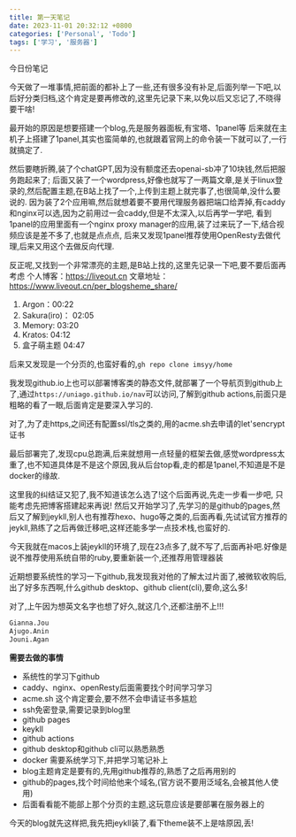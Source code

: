 ```yaml
---
title: 第一天笔记
date: 2023-11-01 20:32:12 +0800
categories: ['Personal', 'Todo']
tags: ['学习', '服务器']
---
```


今日份笔记

今天做了一堆事情,把前面的都补上了一些,还有很多没有补足,后面列举一下吧,以后好分类归档,这个肯定是要再修改的,这里先记录下来,以免以后又忘记了,不晓得要干啥!


最开始的原因是想要搭建一个blog,先是服务器面板,有宝塔、1panel等
后来就在主机子上搭建了1panel,其实也蛮简单的,也就跟着官网上的命令装一下就可以了,一行就搞定了.

然后要瞎折腾,装了个chatGPT,因为没有额度还去openai-sb冲了10块钱,然后把服务跑起来了;
后面又装了一个wordpress,好像也就写了一两篇文章,是关于linux登录的,然后配置主题,在B站上找了一个,上传到主题上就完事了,也很简单,没什么要说的.
因为装了2个应用嘛,然后就想着要不要用代理服务器把端口给弄掉,有caddy和nginx可以选,因为之前用过一会caddy,但是不太深入,以后再学一学吧,
看到1panel的应用里面有一个nginx proxy manager的应用,装了过来玩了一下,结合视频应该是差不多了,也就是点点点,
后来又发现1panel推荐使用OpenResty去做代理,后来又用这个去做反向代理.

反正呢,又找到一个非常漂亮的主题,是B站上找的,这里先记录一下吧,要不要后面再考虑 
个人博客：https://liveout.cn
文章地址：https://www.liveout.cn/per_blogsheme_share/

1. Argon：00:22
2. Sakura(iro)： 02:05
3. Memory: 03:20
4. Kratos: 04:12
5. 盒子萌主题 04:47

后来又发现是一个分页的,也蛮好看的,`gh repo clone imsyy/home`

我发现github.io上也可以部署博客类的静态文件,就部署了一个导航页到github上了,通过`https://uniago.github.io/nav`可以访问,了解到github actions,前面只是粗略的看了一眼,后面肯定是要深入学习的.

对了,为了走https,之间还有配置ssl/tls之类的,用的acme.sh去申请的let'sencrypt证书


最后部署完了,发现cpu总跑满,后来就想用一点轻量的框架去做,感觉wordpress太重了,也不知道具体是不是这个原因,我从后台top看,走的都是1panel,不知道是不是docker的缘故.

这里我的纠结证又犯了,我不知道该怎么选了!这个后面再说,先走一步看一步吧, 只能考虑先把博客搭建起来再说!
然后又开始学习了,先学习的是github的pages,然后又了解到jeykll,别人也有推荐hexo、hugo等之类的,后面再看,先试试官方推荐的jeykll,熟练了之后再做迁移吧,这样还能多学一点技术栈,也蛮好的.


今天我就在macos上装jeykll的环境了,现在23点多了,就不写了,后面再补吧.好像是说不推荐使用系统自带的ruby,要重新装一个,还推荐用管理器装

近期想要系统性的学习一下github,我发现我对他的了解太过片面了,被微软收购后,出了好多东西啊,什么github desktop、github client(cli),要命,这么多!

对了,上午因为想英文名字也想了好久,就这几个,还都注册不上!!!

```tex
Gianna.Jou
Ajugo.Anin
Jouni.Agan
```


**需要去做的事情**
- 系统性的学习下github
- caddy、nginx、openResty后面需要找个时间学习学习
- acme.sh 这个肯定要会,要不然不会申请证书多尴尬
- ssh免密登录,需要记录到blog里
- github pages
- keykll
- github actions
- github desktop和github cli可以熟悉熟悉
- docker 需要系统学习下,并把学习笔记补上
- blog主题肯定是要有的,先用github推荐的,熟悉了之后再用别的
- github的pages,找个时间给他来个域名,(官方说不要用泛域名,会被其他人使用)
- 后面看看能不能部上那个分页的主题,这玩意应该是要部署在服务器上的

今天的blog就先这样把,我先把jeykll装了,看下theme装不上是啥原因,丢!
